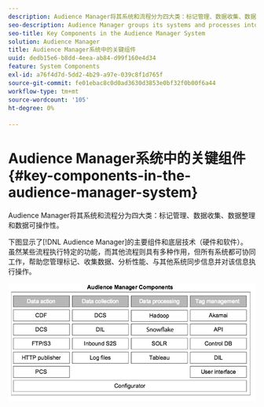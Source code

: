 ```yaml
---
description: Audience Manager将其系统和流程分为四大类：标记管理、数据收集、数据整理和数据可操作性。
seo-description: Audience Manager groups its systems and processes into four main categories  tag management, data collection, data organization, and data actionability.
seo-title: Key Components in the Audience Manager System
solution: Audience Manager
title: Audience Manager系统中的关键组件
uuid: dedb15e6-b8dd-4eea-ab84-d99f160e4d34
feature: System Components
exl-id: a76f4d7d-5dd2-4b29-a97e-039c8f1d765f
source-git-commit: fe01ebac8c0d0ad3630d3853e0bf32f0b00f6a44
workflow-type: tm+mt
source-wordcount: '105'
ht-degree: 0%

---
```


# Audience Manager系统中的关键组件{#key-components-in-the-audience-manager-system}

Audience Manager将其系统和流程分为四大类：标记管理、数据收集、数据整理和数据可操作性。

<!-- 

c_compstack.xml

 -->

下图显示了[!DNL Audience Manager]的主要组件和底层技术（硬件和软件）。 虽然某些流程执行特定的功能，而其他流程则具有多种作用，但所有系统都可协同工作，帮助您管理标记、收集数据、分析性能、与其他系统同步信息并对该信息执行操作。

![](assets/components.png)
